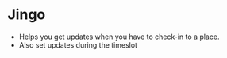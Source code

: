 # Jingo

+ Helps you get updates when you have to check-in to a place. 
+ Also set updates during the timeslot